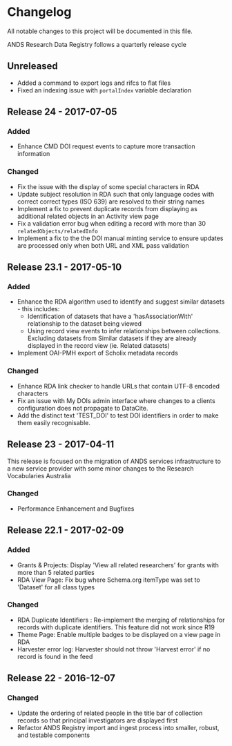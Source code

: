 # Changelog
All notable changes to this project will be documented in this file.

ANDS Research Data Registry follows a quarterly release cycle

## Unreleased
* Added a command to export logs and rifcs to flat files 
* Fixed an indexing issue with `portalIndex` variable declaration

## Release 24 -  2017-07-05
### Added
* Enhance CMD DOI request events to capture more transaction information

### Changed
* Fix the issue with the display of some special characters in RDA
* Update subject resolution in RDA such that only language codes with correct correct types (ISO 639) are resolved to their string names
* Implement a fix to prevent duplicate records from displaying as additional related objects in an Activity view page
* Fix a validation error bug when editing a record with more than 30 `relatedObjects/relatedInfo`
* Implement a fix to the the DOI manual minting service to ensure updates are processed only when both URL and XML pass validation

## Release 23.1 - 2017-05-10
### Added
* Enhance the RDA algorithm used to identify and suggest similar datasets - this includes:
    * Identification of datasets that have a 'hasAssociationWith' relationship to the dataset being viewed
    * Using record view events to infer relationships between collections.
Excluding datasets from Similar datasets if they are already displayed in the record view (ie. Related datasets)
* Implement OAI-PMH export of Scholix metadata records

### Changed
* Enhance RDA link checker to handle URLs that contain UTF-8 encoded characters
* Fix an issue with My DOIs admin interface where changes to a clients configuration does not propagate to DataCite.
* Add the distinct text 'TEST_DOI' to test DOI identifiers in order to make them easily recognisable. 

## Release 23 - 2017-04-11
This release is focused on the migration of ANDS services infrastructure to a new service provider with some minor changes to the Research Vocabularies Australia

### Changed
* Performance Enhancement and Bugfixes

## Release 22.1 - 2017-02-09
### Added
* Grants & Projects: Display 'View all <xx> related researchers' for grants with more than 5 related parties
* RDA View Page: Fix bug where Schema.org itemType was set to 'Dataset' for all class types

### Changed
* RDA Duplicate Identifiers : Re-implement the merging of relationships for records with duplicate identifiers. This feature did not work since R19
* Theme Page: Enable multiple badges to be displayed on a view page in RDA
* Harvester error log: Harvester should not throw 'Harvest error' if no record is found in the feed

## Release 22 - 2016-12-07
### Changed
* Update the ordering of related people in the title bar of collection records so that principal investigators are displayed first
* Refactor ANDS Registry import and ingest process into smaller, robust, and testable components
